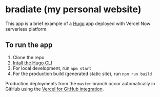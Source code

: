 # bradiate (my personal website)

This app is a brief example of a [Hugo](https://gohugo.io/) app deployed with Vercel Now serverless platform.

## To run the app

 1. Clone the repo
 2. [Intall the Hugo CLI](https://gohugo.io/getting-started/quick-start/)
 3. For local development, run `npm start`
 4. For the production build (generated static site), run `npm run build`

Production deployments from the `master` branch occur automatically in GitHub using the [Vercel for GitHub integration](https://vercel.com/docs/git-integrations/vercel-for-github).